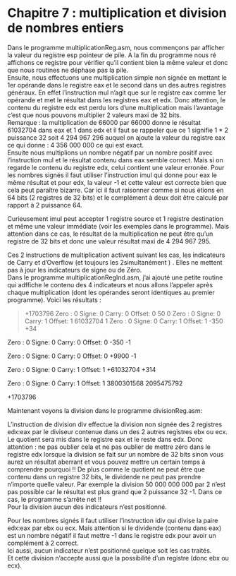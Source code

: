 # Chapitre 7 : multiplication et division de nombres entiers
Dans le programme multiplicationReg.asm, nous commençons par afficher la valeur du registre esp pointeur de pile. A la fin du programme nous ré affichons ce registre pour vérifier qu’il contient bien la même valeur et donc que nous routines ne déphase pas la pile. <br>
Ensuite, nous effectuons une multiplication simple non signée en mettant le 1er opérande dans le registre eax et le second dans un des autres registres généraux. En effet l’instruction mul n’agit que sur le registre eax comme 1er opérande et met le résultat dans les registres eax et edx. Donc attention, le contenu du registre edx est perdu lors d’une multiplication mais l’avantage c’est que nous pouvons multiplier 2 valeurs maxi de 32 bits.<br>
Remarque : la multiplication de 66000 par 66000 donne le résultat 61032704 dans eax et 1 dans edx  et il faut se rappeler que ce 1 signifie 1 * 2 puissance 32 soit 4 294 967 296 auquel on ajoute la valeur du registre eax  ce qui donne : 4 356 000 000  ce qui est exact.<br>
Ensuite nous multiplions un nombre négatif par un nombre positif avec l’instruction mul et le résultat contenu dans eax semble correct. Mais si on regarde le contenu du registre edx, celui contient une valeur erronée. Pour les nombres signés il faut utiliser l’instruction imul qui donne pour eax le même résultat et pour edx, la valeur -1 et cette valeur est correcte bien que cela peut paraître bizarre. Car ici il faut raisonner comme si nous étions en 64 bits (2 registres de 32 bits) et le complément à deux doit être calculé par rapport à 2 puissance 64.<br>

Curieusement imul peut accepter 1 registre source et 1 registre destination et même une valeur immédiate (voir les exemples dans le programme). Mais attention dans ce cas, le résultat de la multiplication ne peut être qu’un registre de 32 bits et donc une valeur résultat maxi de  4 294 967 295. <br>

Ces 2 instructions de multiplication activent suivant les cas, les indicateurs de Carry et d’Overflow (et toujours les 2simultanément ) . Elles ne mettent pas à jour les indicateurs de signe ou de Zéro.<br>
Dans le programme multiplicationRegInd.asm, j’ai ajouté une petite routine qui adffiche le contenu des 4 indicateurs et nous allons l’appeler après chaque multiplication (dont les opérandes seront identiques au premier programme).
Voici les résultats :
>+1703796
Zero : 0 Signe: 0 Carry: 0 Offset: 0
50
0
Zero : 0 Signe: 0 Carry: 1 Offset: 1
61032704
1
Zero : 0 Signe: 0 Carry: 1 Offset: 1
-350
+34

Zero : 0 Signe: 0 Carry: 0 Offset: 0
-350
-1

Zero : 0 Signe: 0 Carry: 0 Offset: 0
+9900
-1

Zero : 0 Signe: 0 Carry: 1 Offset: 1
+61032704
+314

Zero : 0 Signe: 0 Carry: 1 Offset: 1
3800301568
2095475792

+1703796

Maintenant voyons la division dans le programme divisionReg.asm:<br>

L’instruction de division div effectue la division non signée des 2 registres edx:eax par le diviseur contenue dans un des 2 autres registres ebx ou ecx. Le quotient sera mis dans le registre eax et le reste dans edx. Donc attention : ne pas oublier cela et ne pas oublier de mettre zéro dans le registre edx lorsque la division se fait sur un nombre de 32 bits sinon vous aurez un résultat aberrant et vous pouvez mettre un certain temps à comprendre pourquoi !! De plus comme le quotient ne peut être que contenu dans un registre 32 bits, le dividende ne peut pas prendre n’importe quelle valeur. Par exemple la division 50 000 000 000 par 2 n’est pas possible car le résultat est plus grand que 2 puissance 32 -1. Dans ce cas, le programme s’arrête net !!  <br>
Pour la division aucun des indicateurs n’est positionné.<br>


Pour les nombres signés il faut utiliser l’instruction idiv qui divise la paire edx:eax par ebx ou ecx.
Mais attention si le dividende (contenu dans eax) est un nombre négatif il faut mettre -1 dans le registre edx pour avoir un complément à 2 correct.<br>
Ici aussi, aucun indicateur n’est positionné quelque soit les cas traités.<br>
Et cette division n’accepte aussi que la possibilité d’un registre (donc ebx ou ecx).<br>
